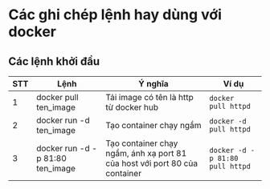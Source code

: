 # Các ghi chép lệnh hay dùng với docker

## Các lệnh khởi đầu

| STT | Lệnh                   | Ý nghĩa                                | Ví dụ                |
|-----|------------------------|----------------------------------------|----------------------|
| 1   | docker pull ten_image  | Tải image có tên là http từ docker hub | `docker  pull httpd` |
| 2	  | docker run  -d ten_image| Tạo container chạy ngầm               | `docker -d  pull httpd` |
| 3    | docker run  -d -p 81:80 ten_image | Tạo container chạy ngầm, ánh xạ port 81 của host với port 80 của container | `docker -d -p 81:80  pull httpd`|